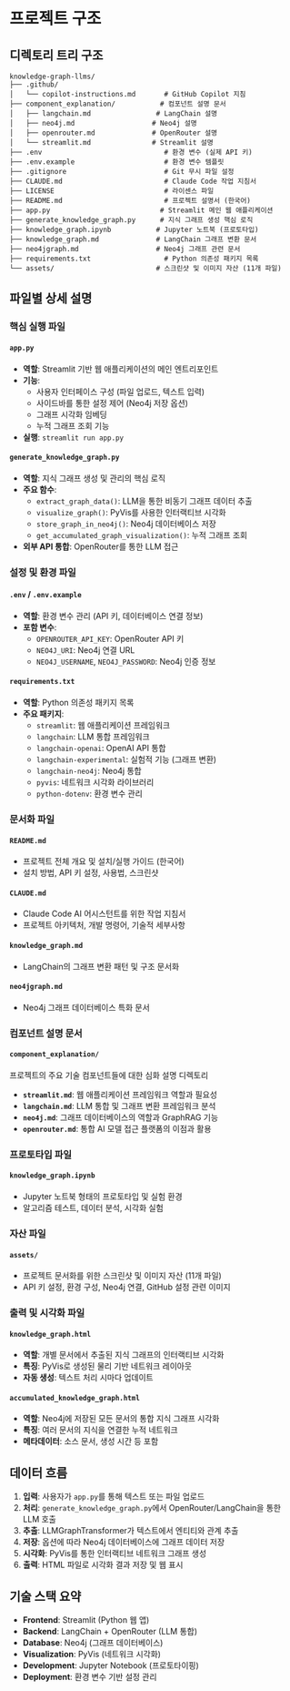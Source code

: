 # 프로젝트 구조

## 디렉토리 트리 구조

```
knowledge-graph-llms/
├── .github/
│   └── copilot-instructions.md       # GitHub Copilot 지침
├── component_explanation/           # 컴포넌트 설명 문서
│   ├── langchain.md                # LangChain 설명
│   ├── neo4j.md                   # Neo4j 설명
│   ├── openrouter.md              # OpenRouter 설명
│   └── streamlit.md               # Streamlit 설명
├── .env                              # 환경 변수 (실제 API 키)
├── .env.example                      # 환경 변수 템플릿
├── .gitignore                        # Git 무시 파일 설정
├── CLAUDE.md                         # Claude Code 작업 지침서
├── LICENSE                           # 라이센스 파일
├── README.md                         # 프로젝트 설명서 (한국어)
├── app.py                           # Streamlit 메인 웹 애플리케이션
├── generate_knowledge_graph.py      # 지식 그래프 생성 핵심 로직
├── knowledge_graph.ipynb           # Jupyter 노트북 (프로토타입)
├── knowledge_graph.md              # LangChain 그래프 변환 문서
├── neo4jgraph.md                   # Neo4j 그래프 관련 문서
├── requirements.txt                  # Python 의존성 패키지 목록
└── assets/                         # 스크린샷 및 이미지 자산 (11개 파일)
```

## 파일별 상세 설명

### 핵심 실행 파일

#### `app.py`
- **역할**: Streamlit 기반 웹 애플리케이션의 메인 엔트리포인트
- **기능**:
  - 사용자 인터페이스 구성 (파일 업로드, 텍스트 입력)
  - 사이드바를 통한 설정 제어 (Neo4j 저장 옵션)
  - 그래프 시각화 임베딩
  - 누적 그래프 조회 기능
- **실행**: `streamlit run app.py`

#### `generate_knowledge_graph.py`
- **역할**: 지식 그래프 생성 및 관리의 핵심 로직
- **주요 함수**:
  - `extract_graph_data()`: LLM을 통한 비동기 그래프 데이터 추출
  - `visualize_graph()`: PyVis를 사용한 인터랙티브 시각화
  - `store_graph_in_neo4j()`: Neo4j 데이터베이스 저장
  - `get_accumulated_graph_visualization()`: 누적 그래프 조회
- **외부 API 통합**: OpenRouter를 통한 LLM 접근

### 설정 및 환경 파일

#### `.env` / `.env.example`
- **역할**: 환경 변수 관리 (API 키, 데이터베이스 연결 정보)
- **포함 변수**:
  - `OPENROUTER_API_KEY`: OpenRouter API 키
  - `NEO4J_URI`: Neo4j 연결 URL
  - `NEO4J_USERNAME`, `NEO4J_PASSWORD`: Neo4j 인증 정보

#### `requirements.txt`
- **역할**: Python 의존성 패키지 목록
- **주요 패키지**:
  - `streamlit`: 웹 애플리케이션 프레임워크
  - `langchain`: LLM 통합 프레임워크
  - `langchain-openai`: OpenAI API 통합
  - `langchain-experimental`: 실험적 기능 (그래프 변환)
  - `langchain-neo4j`: Neo4j 통합
  - `pyvis`: 네트워크 시각화 라이브러리
  - `python-dotenv`: 환경 변수 관리

### 문서화 파일

#### `README.md`
- 프로젝트 전체 개요 및 설치/실행 가이드 (한국어)
- 설치 방법, API 키 설정, 사용법, 스크린샷

#### `CLAUDE.md`
- Claude Code AI 어시스턴트를 위한 작업 지침서
- 프로젝트 아키텍처, 개발 명령어, 기술적 세부사항

#### `knowledge_graph.md`
- LangChain의 그래프 변환 패턴 및 구조 문서화

#### `neo4jgraph.md`
- Neo4j 그래프 데이터베이스 특화 문서

### 컴포넌트 설명 문서

#### `component_explanation/`
프로젝트의 주요 기술 컴포넌트들에 대한 심화 설명 디렉토리

- **`streamlit.md`**: 웹 애플리케이션 프레임워크 역할과 필요성
- **`langchain.md`**: LLM 통합 및 그래프 변환 프레임워크 분석
- **`neo4j.md`**: 그래프 데이터베이스의 역할과 GraphRAG 기능
- **`openrouter.md`**: 통합 AI 모델 접근 플랫폼의 이점과 활용

### 프로토타입 파일

#### `knowledge_graph.ipynb`
- Jupyter 노트북 형태의 프로토타입 및 실험 환경
- 알고리즘 테스트, 데이터 분석, 시각화 실험

### 자산 파일

#### `assets/`
- 프로젝트 문서화를 위한 스크린샷 및 이미지 자산 (11개 파일)
- API 키 설정, 환경 구성, Neo4j 연결, GitHub 설정 관련 이미지

### 출력 및 시각화 파일

#### `knowledge_graph.html`
- **역할**: 개별 문서에서 추출된 지식 그래프의 인터랙티브 시각화
- **특징**: PyVis로 생성된 물리 기반 네트워크 레이아웃
- **자동 생성**: 텍스트 처리 시마다 업데이트

#### `accumulated_knowledge_graph.html`
- **역할**: Neo4j에 저장된 모든 문서의 통합 지식 그래프 시각화
- **특징**: 여러 문서의 지식을 연결한 누적 네트워크
- **메타데이터**: 소스 문서, 생성 시간 등 포함

## 데이터 흐름

1. **입력**: 사용자가 `app.py`를 통해 텍스트 또는 파일 업로드
2. **처리**: `generate_knowledge_graph.py`에서 OpenRouter/LangChain을 통한 LLM 호출
3. **추출**: LLMGraphTransformer가 텍스트에서 엔티티와 관계 추출
4. **저장**: 옵션에 따라 Neo4j 데이터베이스에 그래프 데이터 저장
5. **시각화**: PyVis를 통한 인터랙티브 네트워크 그래프 생성
6. **출력**: HTML 파일로 시각화 결과 저장 및 웹 표시

## 기술 스택 요약

- **Frontend**: Streamlit (Python 웹 앱)
- **Backend**: LangChain + OpenRouter (LLM 통합)
- **Database**: Neo4j (그래프 데이터베이스)
- **Visualization**: PyVis (네트워크 시각화)
- **Development**: Jupyter Notebook (프로토타이핑)
- **Deployment**: 환경 변수 기반 설정 관리